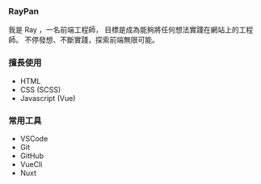 ### RayPan
我是 Ray ，一名前端工程師，
目標是成為能夠將任何想法實踐在網站上的工程師。
不停發想、不斷實踐，探索前端無限可能。
### 擅長使用
 - HTML
 - CSS (SCSS)
 - Javascript (Vue)
### 常用工具
- VSCode
- Git
- GitHub
- VueCli
- Nuxt
